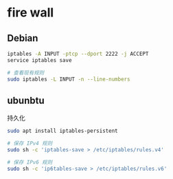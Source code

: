 # fire wall

## Debian

```bash
iptables -A INPUT -ptcp --dport 2222 -j ACCEPT
service iptables save

# 查看现有规则
sudo iptables -L INPUT -n --line-numbers
```

## ubunbtu

持久化

```bash
sudo apt install iptables-persistent

# 保存 IPv4 规则
sudo sh -c 'iptables-save > /etc/iptables/rules.v4'

# 保存 IPv6 规则
sudo sh -c 'ip6tables-save > /etc/iptables/rules.v6'
```
